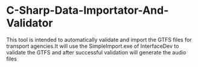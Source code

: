 # C-Sharp-Data-Importator-And-Validator
This tool is intended to automatically validate and import the GTFS files for transport agencies.It will use the SimpleImport.exe of InterfaceDev to validate the GTFS and after successful validation will generate the audio files
